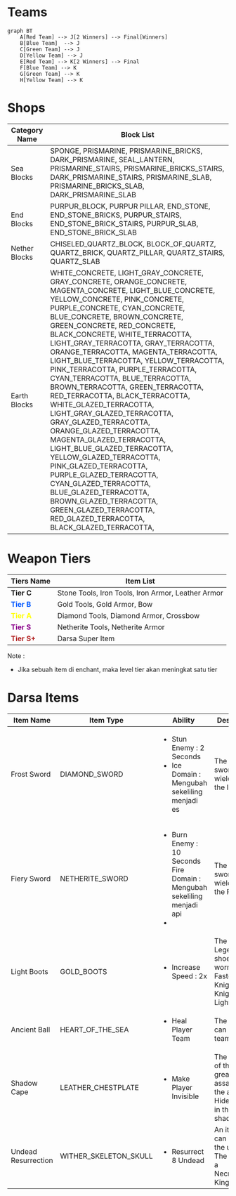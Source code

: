 # Teams

```mermaid
graph BT
    A[Red Team] --> J[2 Winners] --> Final[Winners]
    B[Blue Team]  --> J
    C[Green Team] --> J
    D[Yellow Team] --> J
    E[Red Team] --> K[2 Winners] --> Final
    F[Blue Team] --> K
    G[Green Team] --> K
    H[Yellow Team] --> K
```
#  
# Shops



| Category Name | Block List|  
| ------------- |---------- |  
| Sea Blocks    | SPONGE, PRISMARINE, PRISMARINE_BRICKS, DARK_PRISMARINE, SEAL_LANTERN, PRISMARINE_STAIRS, PRISMARINE_BRICKS_STAIRS, DARK_PRISMARINE_STAIRS, PRISMARINE_SLAB, PRISMARINE_BRICKS_SLAB, DARK_PRISMARINE_SLAB |  
| End Blocks | PURPUR_BLOCK, PURPUR PILLAR, END_STONE, END_STONE_BRICKS, PURPUR_STAIRS, END_STONE_BRICK_STAIRS, PURPUR_SLAB, END_STONE_BRICK_SLAB |  
| Nether Blocks | CHISELED_QUARTZ_BLOCK, BLOCK_OF_QUARTZ, QUARTZ_BRICK, QUARTZ_PILLAR, QUARTZ_STAIRS, QUARTZ_SLAB |
|Earth Blocks| WHITE_CONCRETE, LIGHT_GRAY_CONCRETE, GRAY_CONCRETE, ORANGE_CONCRETE, MAGENTA_CONCRETE, LIGHT_BLUE_CONCRETE, YELLOW_CONCRETE, PINK_CONCRETE, PURPLE_CONCRETE, CYAN_CONCRETE, BLUE_CONCRETE, BROWN_CONCRETE, GREEN_CONCRETE, RED_CONCRETE, BLACK_CONCRETE, WHITE_TERRACOTTA, LIGHT_GRAY_TERRACOTTA, GRAY_TERRACOTTA, ORANGE_TERRACOTTA, MAGENTA_TERRACOTTA, LIGHT_BLUE_TERRACOTTA, YELLOW_TERRACOTTA, PINK_TERRACOTTA, PURPLE_TERRACOTTA, CYAN_TERRACOTTA, BLUE_TERRACOTTA, BROWN_TERRACOTTA, GREEN_TERRACOTTA, RED_TERRACOTTA, BLACK_TERRACOTTA, WHITE_GLAZED_TERRACOTTA, LIGHT_GRAY_GLAZED_TERRACOTTA, GRAY_GLAZED_TERRACOTTA, ORANGE_GLAZED_TERRACOTTA, MAGENTA_GLAZED_TERRACOTTA, LIGHT_BLUE_GLAZED_TERRACOTTA, YELLOW_GLAZED_TERRACOTTA, PINK_GLAZED_TERRACOTTA, PURPLE_GLAZED_TERRACOTTA, CYAN_GLAZED_TERRACOTTA, BLUE_GLAZED_TERRACOTTA, BROWN_GLAZED_TERRACOTTA, GREEN_GLAZED_TERRACOTTA, RED_GLAZED_TERRACOTTA, BLACK_GLAZED_TERRACOTTA,|


# Weapon Tiers
| Tiers Name     | Item List |
| -------------- | --------- |
| **Tier C**         | Stone Tools, Iron Tools, Iron Armor, Leather Armor |
| <span style="color:rgb(0,89,255);">**Tier B**</span> | Gold Tools, Gold Armor, Bow|
| <span style="color:Yellow">**Tier A**</span> | Diamond Tools, Diamond Armor, Crossbow |
|<span style="color:DarkMagenta; ">**Tier S**</span>| Netherite Tools, Netherite Armor|
| <span style="color:FireBrick;">**Tier S+**</span> | Darsa Super Item |

Note :
 - Jika sebuah item di enchant, maka level tier akan meningkat satu tier


# Darsa Items

|Item Name| Item Type| Ability | Description |
|---------|----------|-------- |------------ |
|Frost Sword| DIAMOND_SWORD| <ul> <li> Stun Enemy : 2 Seconds</li><li> Ice Domain : Mengubah sekeliling menjadi es</li> </ul>| The mystical sword once wielded by the Ice Lord |
|Fiery Sword| NETHERITE_SWORD | <ul><li>Burn Enemy : 10 Seconds</li>Fire Domain : Mengubah sekeliling menjadi api<li></li></ul>| The mystical sword once wielded by the Fire Lord |
|Light Boots| GOLD_BOOTS| <ul> <li> Increase Speed : 2x </li> </ul>| The Legendary shoes once worn by the Fastest Knight, Knight of Light!! |
|Ancient Ball| HEART_OF_THE_SEA | <ul><li>Heal Player Team</li></ul>| The ball that can heal your team. | 
|Shadow Cape| LEATHER_CHESTPLATE | <ul><li>Make Player Invisible</li></ul>| The mantle of the greatest assassin with the ability to Hide himself in the shadows |
|Undead Resurrection| WITHER_SKELETON_SKULL | <ul><li>Resurrect 8 Undead </li></ul>| An item that can resurrect the undead. The power of a Necromancer King.|
